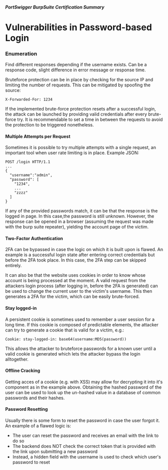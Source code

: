 ##### PortSwigger BurpSuite Certification Summary
# Vulnerabilities in Password-based Login
### Enumeration
Find different responses depending if the username exists. Can be a response code, slight difference in error message or response time. 

Bruteforce protection can be in place by checking for the source IP and limiting the number of requests. This can be mitigated by spoofing the source:
```
X-Forwarded-For: 1234
```
If the implemented brute-force protection resets after a successful login, the attack can be launched by providing valid credentials after every brute-force try. It is recommendable to set a time in between the requests to avoid the protection to be triggered nonetheless.

#### Multiple Attempts per Request
Sometimes it is possible to try multiple attempts with a single request, an important tool when user rate limiting is in place.
Example JSON:
```
POST /login HTTP/1.1
...
{
  "username":"admin",
  "password": [
    "1234",
    ...
    "zzzz"
  ]
}
```
If any of the provided passwords match, it can be that the response is the logged in page. In this case,the password is still unknown. However, the response can be opened in a browser (assuming the request was made with the burp suite repeater), yielding the account page of the victim.

#### Two-Factor Authentication
2FA can be bypassed in case the logic on which it is built upon is flawed. An example is a successful login state after entering correct credentials but before the 2FA took place. In this case, the 2FA step can be skipped entirely.

It can also be that the website uses cookies in order to know whose account is being processed at the moment. A valid request from the attackers login process (after logging in, before the 2FA is generated) can be used to change the current user to the victim's username. This then generates a 2FA for the victim, which can be easily brute-forced.

#### Stay logged-in
A persistent cookie is sometimes used to remember a user session for a long time. If this cookie is composed of predictable elements, the attacker can try to generate a cookie that is valid for a victim, e.g.:
```
Cookie: stay-logged-in: base64(username:MD5(password))
```
This allows the attacker to bruteforce passwords for a known user until a valid cookie is generated which lets the attacker bypass the login alltogether.

#### Offline Cracking
Getting acces of a cookie (e.g. with XSS) may allow for decrypting it into it's component as in the example above. Obtaining the hashed password of the user can be used to look up the un-hashed value in a database of common passwords and their hashes.

#### Password Resetting
Usually there is some form to reset the password in case the user forgot it. An example of a flawed logic is:
  * The user can reset the password and receives an email with the link to do so
  * The backend does NOT check the correct token that is provided with the link upon submitting a new password
  * Instead, a hidden field with the username is used to check which user's password to reset





















